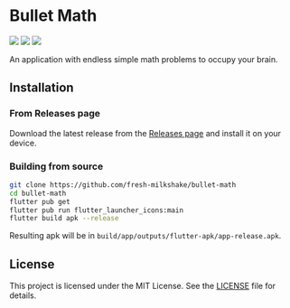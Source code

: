 # Bullet Math

![](https://img.shields.io/badge/Dart-000000?style=for-the-badge&logo=dart&logoColor=white)
![](https://img.shields.io/badge/Flutter-000000?style=for-the-badge&logo=flutter&logoColor=white)
![](https://img.shields.io/badge/Android-3DDC84?style=for-the-badge&logo=android&logoColor=white)

An application with endless simple math problems to occupy your brain.

## Installation

### From Releases page

Download the latest release from the [Releases page](https://github.com/fresh-milkshake/bullet-math/releases) and install it on your device.

### Building from source

```bash
git clone https://github.com/fresh-milkshake/bullet-math
cd bullet-math
flutter pub get
flutter pub run flutter_launcher_icons:main
flutter build apk --release
```

Resulting apk will be in `build/app/outputs/flutter-apk/app-release.apk`.

## License

This project is licensed under the MIT License. See the [LICENSE](LICENSE.txt) file for details.
